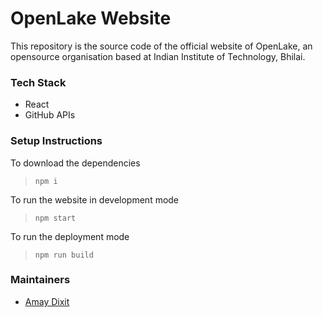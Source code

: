
# OpenLake Website

This repository is the source code of the official website of OpenLake, an opensource organisation based at Indian Institute of Technology, Bhilai.

### Tech Stack

- React
- GitHub APIs

### Setup Instructions

To download the dependencies

> ```npm i```

To run the website in development mode

> ```npm start```

To run the deployment mode

> ```npm run build```

### Maintainers

- [Amay Dixit](https://github.com/amaydixit11)
